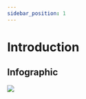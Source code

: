 ```yaml
---
sidebar_position: 1
---
```


# Introduction

## **Infographic**

![](/img/GEN-DES-01/Default_Element_Types.png)